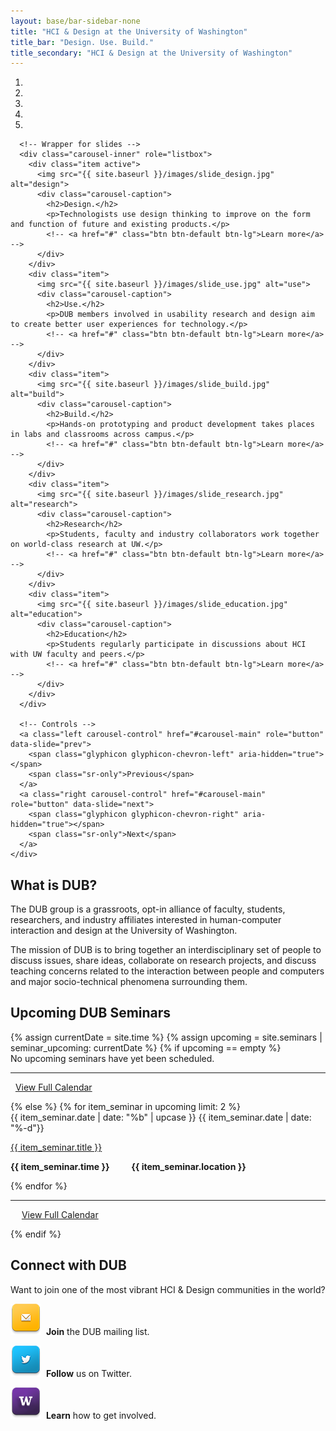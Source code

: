 ```yaml
---
layout: base/bar-sidebar-none
title: "HCI & Design at the University of Washington"
title_bar: "Design. Use. Build."
title_secondary: "HCI & Design at the University of Washington"
---
```


<!-- Carousel -->
<div class="row" id="carousel">
  <div class="col-md-12">
    <div id="carousel-main" class="carousel slide" data-ride="carousel">
      <!-- Indicators -->
      <ol class="carousel-indicators">
        <li data-target="#carousel-example-generic" data-slide-to="0" class="active"></li>
        <li data-target="#carousel-example-generic" data-slide-to="1"></li>
        <li data-target="#carousel-example-generic" data-slide-to="2"></li>
        <li data-target="#carousel-example-generic" data-slide-to="3"></li>
        <li data-target="#carousel-example-generic" data-slide-to="4"></li>
      </ol>

      <!-- Wrapper for slides -->
      <div class="carousel-inner" role="listbox">
        <div class="item active">
          <img src="{{ site.baseurl }}/images/slide_design.jpg" alt="design">
          <div class="carousel-caption">
            <h2>Design.</h2>
            <p>Technologists use design thinking to improve on the form and function of future and existing products.</p>
            <!-- <a href="#" class="btn btn-default btn-lg">Learn more</a> -->
          </div>
        </div>
        <div class="item">
          <img src="{{ site.baseurl }}/images/slide_use.jpg" alt="use">
          <div class="carousel-caption">
            <h2>Use.</h2>
            <p>DUB members involved in usability research and design aim to create better user experiences for technology.</p>
            <!-- <a href="#" class="btn btn-default btn-lg">Learn more</a> -->
          </div>
        </div>
        <div class="item">
          <img src="{{ site.baseurl }}/images/slide_build.jpg" alt="build">
          <div class="carousel-caption">
            <h2>Build.</h2>
            <p>Hands-on prototyping and product development takes places in labs and classrooms across campus.</p>
            <!-- <a href="#" class="btn btn-default btn-lg">Learn more</a> -->
          </div>
        </div>
        <div class="item">
          <img src="{{ site.baseurl }}/images/slide_research.jpg" alt="research">
          <div class="carousel-caption">
            <h2>Research</h2>
            <p>Students, faculty and industry collaborators work together on world-class research at UW.</p>
            <!-- <a href="#" class="btn btn-default btn-lg">Learn more</a> -->
          </div>
        </div>
        <div class="item">
          <img src="{{ site.baseurl }}/images/slide_education.jpg" alt="education">
          <div class="carousel-caption">
            <h2>Education</h2>
            <p>Students regularly participate in discussions about HCI with UW faculty and peers.</p>
            <!-- <a href="#" class="btn btn-default btn-lg">Learn more</a> -->
          </div>
        </div>
      </div>

      <!-- Controls -->
      <a class="left carousel-control" href="#carousel-main" role="button" data-slide="prev">
        <span class="glyphicon glyphicon-chevron-left" aria-hidden="true"></span>
        <span class="sr-only">Previous</span>
      </a>
      <a class="right carousel-control" href="#carousel-main" role="button" data-slide="next">
        <span class="glyphicon glyphicon-chevron-right" aria-hidden="true"></span>
        <span class="sr-only">Next</span>
      </a>
    </div>
  </div>
</div>
<!-- Carousel End -->

<!-- Footer -->
<div class="row" id="footer">
  <div class="col-md-4">
    <section>
      <h2>What is DUB?</h2>      
      <p>The DUB group is a grassroots, opt-in alliance of faculty, students, researchers, and industry affiliates interested in human-computer interaction and design at the University of Washington.</p>
      <p>The mission of DUB is to bring together an interdisciplinary set of people to discuss issues, share ideas, collaborate on research projects, and discuss teaching concerns related to the interaction between people and computers and major socio-technical phenomena surrounding them.</p>
      </section>
  </div>
  <div class="col-md-4">
    <section>
      <h2>Upcoming DUB Seminars</h2>
      {% assign currentDate = site.time %}
      {% assign upcoming = site.seminars | seminar_upcoming: currentDate %}
      {% if upcoming == empty %}
        <div class = "row">
          <div class="col-md-12">
            No upcoming seminars have yet been scheduled.
          </div>
          <div class="col-md-12"><hr /></div>
          <div class="col-md-12">
            <p>
              <span class="glyphicon glyphicon-calendar" aria-hidden="true"></span>
              &nbsp;&nbsp;<a href="/calendar.html">View Full Calendar</a>
            </p>
          </div>
        </div>
      {% else %}
        {% for item_seminar in upcoming limit: 2 %}
          <div class = "row">
            <div class="col-md-2">
              {{ item_seminar.date | date: "%b" | upcase }}
              {{ item_seminar.date | date: "%-d"}}
            </div>
            <div class="col-md-10">
              <p>
                <a href="{{ item_seminar.url }}">
                  {{ item_seminar.title }}
                </a>
              </p>
              <p>
                <strong>
                  {{ item_seminar.time }}
                  &emsp;&emsp;
                  {{ item_seminar.location }}
                </strong>
              </p>
            </div>
          </div>
        {% endfor %}
        <div class = "row">
          <div class="col-md-12"><hr /></div>
          <div class="col-md-2"></div>
          <div class="col-md-10">
            <p>
              <span class="glyphicon glyphicon-calendar" aria-hidden="true"></span>
              &emsp;
              <a href="/calendar.html">View Full Calendar</a>
            </p>
          </div>
        </div>
      {% endif %}
    </section>
  </div>
  <div class="col-md-4">
    <section>
      <h2>Connect with DUB</h2>
      <p>Want to join one of the most vibrant HCI & Design communities in the world?</p>
      <p><a href="/mailinglists.html"><img src="logos/E-mail.png" alt="e-mail"></a>&nbsp;&nbsp;<strong>Join</strong> the DUB mailing list.</p>
      <p><a href="http://twitter.com/#!/uwdub"><img src="logos/Twitter.png" alt="twitter"></a>&nbsp;&nbsp;<strong>Follow</strong> us on Twitter.</p>
      <p><a href="/gettinginvolved.html"><img src="logos/UW.png" alt="u dub"></a>&nbsp;&nbsp;<strong>Learn</strong> how to get involved.</p>
    </section>
  </div>
</div>
<!-- Footer End -->
